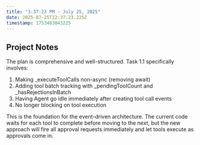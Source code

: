 ```yaml
---
title: "3:37:23 PM - July 25, 2025"
date: 2025-07-25T22:37:23.225Z
timestamp: 1753483043225
---
```


## Project Notes

The plan is comprehensive and well-structured. Task 1.1 specifically involves:
1. Making _executeToolCalls non-async (removing await)
2. Adding tool batch tracking with _pendingToolCount and _hasRejectionsInBatch
3. Having Agent go idle immediately after creating tool call events
4. No longer blocking on tool execution

This is the foundation for the event-driven architecture. The current code waits for each tool to complete before moving to the next, but the new approach will fire all approval requests immediately and let tools execute as approvals come in.
